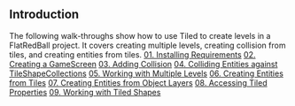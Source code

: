 ## Introduction

The following walk-throughs show how to use Tiled to create levels in a FlatRedBall project. It covers creating multiple levels, creating collision from tiles, and creating entities from tiles. [01. Installing Requirements](/documentation/tools/tiled-plugin/using-the-tiled-plugin/01-installing-requirements/.md) [02. Creating a GameScreen](/documentation/tools/tiled-plugin/using-the-tiled-plugin/02-creating-a-gamescreen/.md) [03. Adding Collision](/documentation/tools/tiled-plugin/using-the-tiled-plugin/03-adding-collision/.md) [04. Colliding Entities against TileShapeCollections](/documentation/tools/tiled-plugin/using-the-tiled-plugin/04-colliding-entities-against-tileshapecollections/.md) [05. Working with Multiple Levels](/documentation/tools/tiled-plugin/using-the-tiled-plugin/05-working-with-multiple-levels/.md) [06. Creating Entities from Tiles](/documentation/tools/tiled-plugin/using-the-tiled-plugin/06-creating-entities-from-tiles/.md) [07. Creating Entities from Object Layers](/documentation/tools/tiled-plugin/using-the-tiled-plugin/07-creating-entities-from-object-layers/.md) [08. Accessing Tiled Properties](/documentation/tools/tiled-plugin/using-the-tiled-plugin/08-accessing-tiled-properties/.md) [09. Working with Tiled Shapes](/documentation/tools/tiled-plugin/using-the-tiled-plugin/09-working-with-tiled-shapes/.md)
